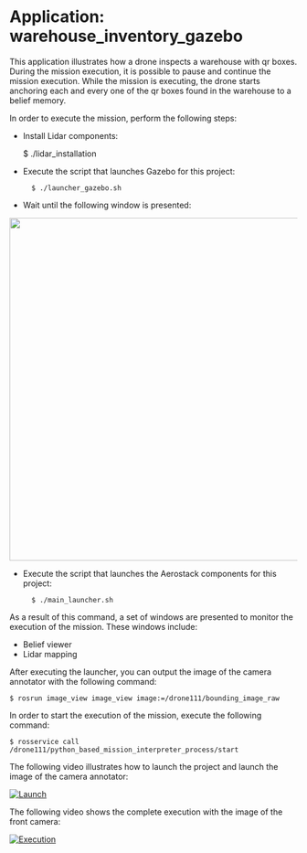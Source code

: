 # Application: warehouse_inventory_gazebo

This application illustrates how a drone inspects a warehouse with qr boxes. During the mission execution, it is possible to pause and continue the mission execution. While the mission is executing, the drone starts anchoring each and every one of the qr boxes found in the warehouse to a belief memory.

In order to execute the mission, perform the following steps:

- Install Lidar components:

	$ ./lidar_installation

- Execute the script that launches Gazebo for this project:

        $ ./launcher_gazebo.sh

- Wait until the following window is presented:

<img src="" width=600>

- Execute the script that launches the Aerostack components for this project:

        $ ./main_launcher.sh

As a result of this command, a set of windows are presented to monitor the execution of the mission. These windows include:
- Belief viewer
- Lidar mapping

After executing the launcher, you can output the image of the camera annotator with the following command:

	$ rosrun image_view image_view image:=/drone111/bounding_image_raw

In order to start the execution of the mission, execute the following command:

	$ rosservice call /drone111/python_based_mission_interpreter_process/start

The following video illustrates how to launch the project and launch the image of the camera annotator:

[ ![Launch](https://ibb.co/k1v4zsS)](https://youtu.be/ak8_XdOeGqk)

The following video shows the complete execution with the image of the front camera:

[ ![Execution](https://ibb.co/frbwLQN)](https://youtu.be/vERaALMIWm4)


